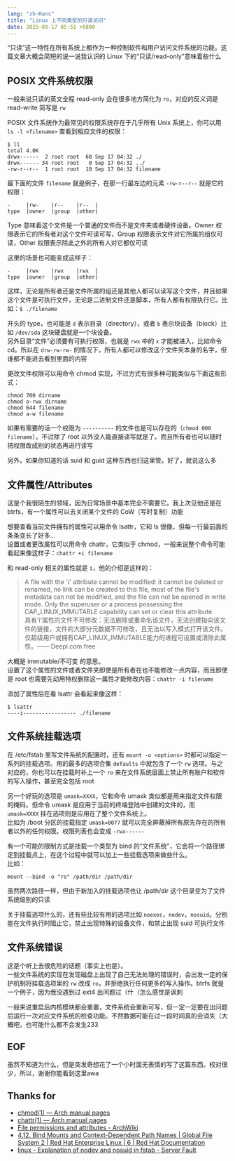 ```yaml
---
lang: "zh-Hans"
title: "Linux 上不同类型的只读访问"
date: 2025-09-17 05:51 +0800
---
```


“只读”这一特性在所有系统上都作为一种控制软件和用户访问文件系统的功能。这篇文章大概会简短的说一说我认识的 Linux 下的“只读/read-only”意味着些什么

## POSIX 文件系统权限

一般来说只读的英文全程 read-only 会在很多地方简化为 `ro`，对应的反义词是 read-write 简写是 `rw`

POSIX 文件系统作为最常见的权限系统存在于几乎所有 Unix 系统上，你可以用 `ls -l <filename>` 查看到相应文件的权限：

```text
$ ll
total 4.0K
drwx------  2 root root  60 Sep 17 04:32 ./
drwx------ 34 root root   0 Sep 17 04:32 ../
-rw-r--r--  1 root root  10 Sep 17 04:32 filename
```

最下面的文件 `filename` 就是例子，在那一行最左边的元素 `-rw-r--r--` 就是它的权限：

```text
-     |rw-    |r--    |r--  |
type  |owner  |group  |other|
```

Type 意味着这个文件是一个普通的文件而不是文件夹或者硬件设备。Owner 权限表示它的所有者对这个文件可读可写，Group 权限表示文件对它所属的组仅可读，Other 权限表示除此之外的所有人对它都仅可读

这里的场景也可能变成这样子：

```text
-     |rwx    |rwx    |rwx  |
type  |owner  |group  |other|
```

这样，无论是所有者还是文件所属的组还是其他人都可以读写这个文件，并且如果这个文件是可执行文件，无论是二进制文件还是脚本，所有人都有权限执行它。比如：`$ ./filename`

开头的 type，也可能是 `d` 表示目录（directory），或者 `b` 表示块设备（block）比如 `/dev/sda` 这块硬盘就是一个块设备。\
另外目录“文件”必须要有可执行权限，也就是 `rwx` 中的 `x` 才能被进入，比如命令 cd。所以在 `drw-rw-rw-` 的情况下，所有人都可以修改这个文件夹本身的名字，但谁都不能进去看到里面的内容

更改文件权限可以用命令 chmod 实现，不过方式有很多种可能类似与下面这些形式：

```shell
chmod 700 dirname
chmod o-rwx dirname
chmod 644 filename
chmod a-w filename
```

如果有需要的话一个权限为 `----------` 的文件也是可以存在的（`chmod 000 filename`），不过除了 root 以外没人能直接读写就是了。而且所有者也可以随时把权限改成别的状态再进行读写

另外，如果你知道的话 suid 和 guid 这种东西也归这里管。好了，就说这么多

## 文件属性/Attributes

这是个我很陌生的领域，因为日常场景中基本完全不需要它。我上次见他还是在 btrfs，有一个属性可以去关闭某个文件的 CoW（写时复制）功能

想要查看当前文件拥有的属性可以用命令 lsattr，它和 ls 很像，但每一行最前面的条条变长了好多...\
设置或者更改属性可以用命令 chattr，它类似于 chmod，一般来说整个命令可能看起来像这样子：`chattr +i filename`

和 read-only 相关的属性就是 `i`，他的介绍是这样的：

> A file with the 'i' attribute cannot be modified: it cannot be deleted or renamed, no link can be created to this file, most of the file's metadata can not be modified, and the file can not be opened in write mode. Only the superuser or a process possessing the CAP_LINUX_IMMUTABLE capability can set or clear this attribute.\
> 具有'i'属性的文件不可修改：无法删除或重命名该文件，无法创建指向该文件的链接，文件的大部分元数据不可修改，且无法以写入模式打开该文件。仅超级用户或拥有CAP_LINUX_IMMUTABLE能力的进程可设置或清除此属性。—— Deepl.com free

大概是 immutable/不可变 的意思。\
设置了这个属性的文件或者文件夹即使是所有者在也不能修改一点内容，而且即使是 root 也需要先动用特权删除这一属性才能修改内容：`chattr -i filename`

添加了属性后在看 lsattr 会看起来像这样：

```text
$ lsattr
----i----------------- ./filename
```

## 文件系统挂载选项

在 /etc/fstab 里写文件系统的配置时，还有 `mount -o <options>` 时都可以指定一系列的挂载选项。用的最多的选项合集 `defaults` 中就包含了一个 `rw` 选项。与之对应的，你也可以在挂载时补上一个 `ro` 来在文件系统层面上禁止所有账户和软件的写入操作，甚至完全包括 root

另一个好玩的选项是 `umask=XXXX`，它和命令 umask 类似都是用来指定文件权限的掩码，但命令 umask 是应用于当前的终端登陆中创建的文件的，而 `umask=XXXX` 挂在选项则是应用在了整个文件系统上。\
比如为 /boot 分区的挂载指定 `umask=0077` 就可以完全屏蔽掉所有原先存在的所有者以外的任何权限。权限列表也会变成 `-rwx------`

有一个可能的限制方式是挂载一个类型为 bind 的“文件系统”，它会将一个路径绑定到挂载点上，在这个过程中就可以加上一些挂载选项来做些什么。\
比如：

```shell
mount --bind -o "ro" /path/dir /path/dir
```

虽然两次路径一样，但由于新加入的挂载选项也让 /path/dir 这个目录变为了文件系统级别的只读

关于挂载选项什么的，还有些比较有用的选项比如 `noexec`，`nodev`，`nosuid`。分别能在文件执行时阻止它，禁止出现特殊的设备文件，和禁止出现 suid 可执行文件

## 文件系统错误

这是个听上去很危险的话题（事实上也是）。\
一些文件系统的实现在发现磁盘上出现了自己无法处理的错误时，会出发一定的保护机制将挂载选项里的 `rw` 改成 `ro`，并拒绝执行任何更多的写入操作。btrfs 就是一个例子，因为我没遇到过 ext4 出问题过（什（怎么感觉是讽刺

一般来说重启后内核模块都会重置，文件系统会重新可写，但一定一定要在出问题后运行一次对应文件系统的检查功能。不然数据可能在过一段时间真的会消失（大概吧，也可能什么都不会发生233

## EOF

虽然不知道为什么，但是突发奇想花了一个小时面无表情的写了这篇东西。校对很少，所以，谢谢你能看到这里awa

## Thanks for

- [chmod(1) — Arch manual pages](https://man.archlinux.org/man/chmod.1.en)
- [chattr(1) — Arch manual pages](https://man.archlinux.org/man/chattr.1.en)
- [File permissions and attributes - ArchWiki](https://wiki.archlinux.org/title/File_permissions_and_attributes#File_attributes)
- [4.12. Bind Mounts and Context-Dependent Path Names | Global File System 2 | Red Hat Enterprise Linux | 6 | Red Hat Documentation](https://docs.redhat.com/en/documentation/red_hat_enterprise_linux/6/html/global_file_system_2/s1-manage-pathnames)
- [linux - Explanation of nodev and nosuid in fstab - Server Fault](https://serverfault.com/a/547240/1244499)
